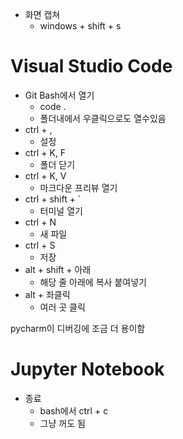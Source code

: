 - 화면 캡쳐
  - windows + shift + s

# Visual Studio Code

- Git Bash에서 열기
  - code .
  - 폴더내에서 우클릭으로도 열수있음
- ctrl + ,
  - 설정
- ctrl + K, F
  - 폴더 닫기
- ctrl + K, V
  - 마크다운 프리뷰 열기
- ctrl + shift + `
  - 터미널 열기
- ctrl + N
  - 새 파일
- ctrl + S
  - 저장
- alt + shift + 아래
  - 해당 줄 아래에 복사 붙여넣기
- alt + 좌클릭
  - 여러 곳 클릭

pycharm이 디버깅에 조금 더 용이함

# Jupyter Notebook

- 종료
  - bash에서 ctrl + c
  - 그냥 꺼도 됨